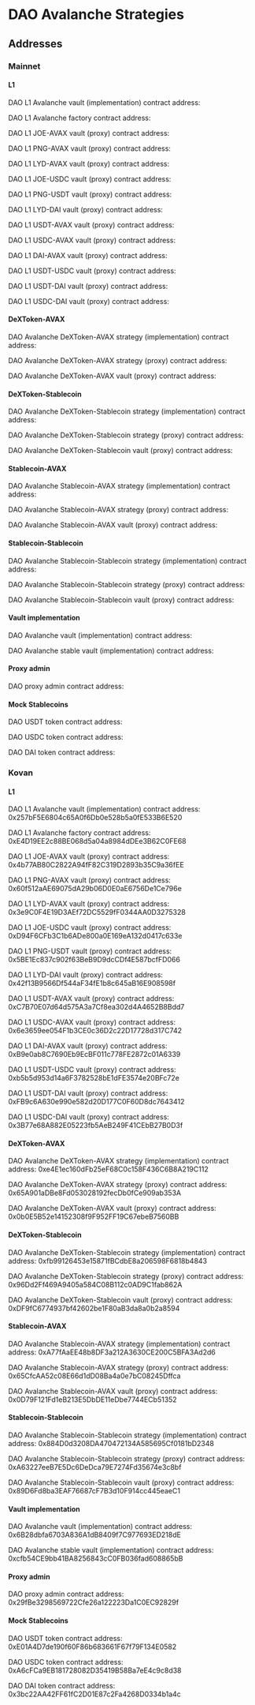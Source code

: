 # DAO Avalanche Strategies

## Addresses

### Mainnet

#### L1

DAO L1 Avalanche vault (implementation) contract address: 

DAO L1 Avalanche factory contract address: 

DAO L1 JOE-AVAX vault (proxy) contract address: 

DAO L1 PNG-AVAX vault (proxy) contract address: 

DAO L1 LYD-AVAX vault (proxy) contract address: 

DAO L1 JOE-USDC vault (proxy) contract address: 

DAO L1 PNG-USDT vault (proxy) contract address: 

DAO L1 LYD-DAI vault (proxy) contract address: 

DAO L1 USDT-AVAX vault (proxy) contract address: 

DAO L1 USDC-AVAX vault (proxy) contract address: 

DAO L1 DAI-AVAX vault (proxy) contract address: 

DAO L1 USDT-USDC vault (proxy) contract address: 

DAO L1 USDT-DAI vault (proxy) contract address: 

DAO L1 USDC-DAI vault (proxy) contract address: 

#### DeXToken-AVAX

DAO Avalanche DeXToken-AVAX strategy (implementation) contract address: 

DAO Avalanche DeXToken-AVAX strategy (proxy) contract address: 

DAO Avalanche DeXToken-AVAX vault (proxy) contract address: 

#### DeXToken-Stablecoin

DAO Avalanche DeXToken-Stablecoin strategy (implementation) contract address: 

DAO Avalanche DeXToken-Stablecoin strategy (proxy) contract address: 

DAO Avalanche DeXToken-Stablecoin vault (proxy) contract address: 

#### Stablecoin-AVAX

DAO Avalanche Stablecoin-AVAX strategy (implementation) contract address: 

DAO Avalanche Stablecoin-AVAX strategy (proxy) contract address: 

DAO Avalanche Stablecoin-AVAX vault (proxy) contract address: 

#### Stablecoin-Stablecoin

DAO Avalanche Stablecoin-Stablecoin strategy (implementation) contract address: 

DAO Avalanche Stablecoin-Stablecoin strategy (proxy) contract address: 

DAO Avalanche Stablecoin-Stablecoin vault (proxy) contract address: 

#### Vault implementation

DAO Avalanche vault (implementation) contract address: 

DAO Avalanche stable vault (implementation) contract address: 

#### Proxy admin

DAO proxy admin contract address: 

#### Mock Stablecoins

DAO USDT token contract address: 

DAO USDC token contract address: 

DAO DAI token contract address: 

### Kovan

#### L1

DAO L1 Avalanche vault (implementation) contract address: 0x257bF5E6804c65A0f6Db0e528b5a0fE533B6E520

DAO L1 Avalanche factory contract address: 0xE4D19EE2c88BE068d5a04a8984dDEe3B62C0FE68

DAO L1 JOE-AVAX vault (proxy) contract address: 0x4b77AB80C2822A94fF82C319D2893b35C9a36fEE

DAO L1 PNG-AVAX vault (proxy) contract address: 0x60f512aAE69075dA29b06D0E0aE6756De1Ce796e

DAO L1 LYD-AVAX vault (proxy) contract address: 0x3e9C0F4E19D3AEf72DC5529fF0344AA0D3275328

DAO L1 JOE-USDC vault (proxy) contract address: 0xD94F6CFb3C1b6ADe800a0E169eA132d0417c633e

DAO L1 PNG-USDT vault (proxy) contract address: 0x5BE1Ec837c902f63BeB9D9dcCDf4E587bcfFD066

DAO L1 LYD-DAI vault (proxy) contract address: 0x42f13B9566Df544aF34fE1b8c645aB16E908598f

DAO L1 USDT-AVAX vault (proxy) contract address: 0xC7B70E07d64d575A3a7Cf8ea302d4A4652B8Bdd7

DAO L1 USDC-AVAX vault (proxy) contract address: 0x6e3659ee054F1b3CE0c36D2c22D17728d317C742

DAO L1 DAI-AVAX vault (proxy) contract address: 0xB9e0ab8C7690Eb9EcBF011c778FE2872c01A6339

DAO L1 USDT-USDC vault (proxy) contract address: 0xb5b5d953d14a6F3782528bE1dFE3574e20BFc72e

DAO L1 USDT-DAI vault (proxy) contract address: 0xFB9c6A630e990e582d20D177C0F60D8dc7643412

DAO L1 USDC-DAI vault (proxy) contract address: 0x3B77e68A882E05223fb5AeB249F41CEbB27B0D3f

#### DeXToken-AVAX

DAO Avalanche DeXToken-AVAX strategy (implementation) contract address: 0xe4E1ec160dFb25eF68C0c158F436C6B8A219C112

DAO Avalanche DeXToken-AVAX strategy (proxy) contract address: 0x65A901aDBe8Fd053028192fecDb0fCe909ab353A

DAO Avalanche DeXToken-AVAX vault (proxy) contract address: 0x0b0E5B52e14152308f9F952FF19C67ebeB7560BB

#### DeXToken-Stablecoin

DAO Avalanche DeXToken-Stablecoin strategy (implementation) contract address: 0xfb99126453e15871fBCdbE8a206598F6818b4843

DAO Avalanche DeXToken-Stablecoin strategy (proxy) contract address: 0x96Dd2Ff469A9405a584C08B112c0AD9C1fab862A

DAO Avalanche DeXToken-Stablecoin vault (proxy) contract address: 0xDF9fC6774937bf42602be1F80aB3da8a0b2a8594

#### Stablecoin-AVAX

DAO Avalanche Stablecoin-AVAX strategy (implementation) contract address: 0xA77fAaEE48b8DF3a212A3630CE200C5BFA3Ad2d6

DAO Avalanche Stablecoin-AVAX strategy (proxy) contract address: 0x65CfcAA52c08E66d1dD08Ba4a0e7bC08245Dffca

DAO Avalanche Stablecoin-AVAX vault (proxy) contract address: 0x0D79F121Fd1eB213E5DbDE11eDbe7744ECb51352

#### Stablecoin-Stablecoin

DAO Avalanche Stablecoin-Stablecoin strategy (implementation) contract address: 0x884D0d3208DA470472134A585695Cf0181bD2348

DAO Avalanche Stablecoin-Stablecoin strategy (proxy) contract address: 0xA63227eeB7E5Dc6DeDca79E7274Fd35674e3c8bf

DAO Avalanche Stablecoin-Stablecoin vault (proxy) contract address: 0x89D6Fd8ba3EAF76687cF7B3d10F914cc445eaeC1

#### Vault implementation

DAO Avalanche vault (implementation) contract address: 0x6B28dbfa6703A836A1dB8409f7C977693ED218dE

DAO Avalanche stable vault (implementation) contract address: 0xcfb54CE9bb41BA8256843cC0FB036fad608865bB

#### Proxy admin

DAO proxy admin contract address: 0x29fBe3298569722Cfe26a122223Da1C0EC92829f

#### Mock Stablecoins

DAO USDT token contract address: 0xE01A4D7de190f60F86b683661F67f79F134E0582

DAO USDC token contract address: 0xA6cFCa9EB181728082D35419B58Ba7eE4c9c8d38

DAO DAI token contract address: 0x3bc22AA42FF61fC2D01E87c2Fa4268D0334b1a4c